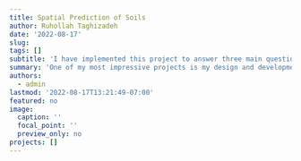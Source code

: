 ```yaml
---
title: Spatial Prediction of Soils 
author: Ruhollah Taghizadeh
date: '2022-08-17'
slug: 
tags: []
subtitle: 'I have implemented this project to answer three main questions: How to apply and compare ML models for soil mapping? How to improve the performances of ML models? How to train ML models with a small dataset?'
summary: 'One of my most impressive projects is my design and development of a powerful tool and technique to define the role of every component within a soil ecosystem. I  studied ML models and statistic models and applied them to the production of high-resolution soil information.'
authors: 
  - admin
lastmod: '2022-08-17T13:21:49-07:00'
featured: no
image:
  caption: ''
  focal_point: ''
  preview_only: no
projects: []
---
```


